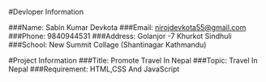 #Devloper Information

###Name: Sabin Kumar Devkota
###Email: nirojdevkota55@gmail.com
###Phone: 9840944531
###Address: Golanjor -7 Khurkot Sindhuli
###School: New Summit Collage (Shantinagar Kathmandu)


#Project Information
###Title: Promote Travel In Nepal
###Topic: Travel In Nepal
###Requirement: HTML,CSS And JavaScript
